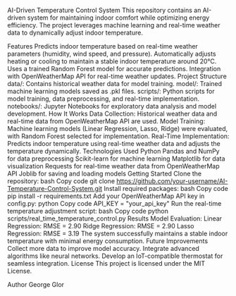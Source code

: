 AI-Driven Temperature Control System
This repository contains an AI-driven system for maintaining indoor comfort while optimizing energy efficiency. The project leverages machine learning and real-time weather data to dynamically adjust indoor temperature.

Features
Predicts indoor temperature based on real-time weather parameters (humidity, wind speed, and pressure).
Automatically adjusts heating or cooling to maintain a stable indoor temperature around 20°C.
Uses a trained Random Forest model for accurate predictions.
Integration with OpenWeatherMap API for real-time weather updates.
Project Structure
data/: Contains historical weather data for model training.
model/: Trained machine learning models saved as .pkl files.
scripts/: Python scripts for model training, data preprocessing, and real-time implementation.
notebooks/: Jupyter Notebooks for exploratory data analysis and model development.
How It Works
Data Collection: Historical weather data and real-time data from OpenWeatherMap API are used.
Model Training: Machine learning models (Linear Regression, Lasso, Ridge) were evaluated, with Random Forest selected for implementation.
Real-Time Implementation: Predicts indoor temperature using real-time weather data and adjusts the temperature dynamically.
Technologies Used
Python
Pandas and NumPy for data preprocessing
Scikit-learn for machine learning
Matplotlib for data visualization
Requests for real-time weather data from OpenWeatherMap API
Joblib for saving and loading models
Getting Started
Clone the repository:
bash
Copy code
git clone https://github.com/your-username/AI-Temperature-Control-System.git
Install required packages:
bash
Copy code
pip install -r requirements.txt
Add your OpenWeatherMap API key in config.py:
python
Copy code
API_KEY = "your_api_key"
Run the real-time temperature adjustment script:
bash
Copy code
python scripts/real_time_temperature_control.py
Results
Model Evaluation:
Linear Regression: RMSE = 2.90
Ridge Regression: RMSE = 2.90
Lasso Regression: RMSE = 3.19
The system successfully maintains a stable indoor temperature with minimal energy consumption.
Future Improvements
Collect more data to improve model accuracy.
Integrate advanced algorithms like neural networks.
Develop an IoT-compatible thermostat for seamless integration.
License
This project is licensed under the MIT License.

Author
George Glor

